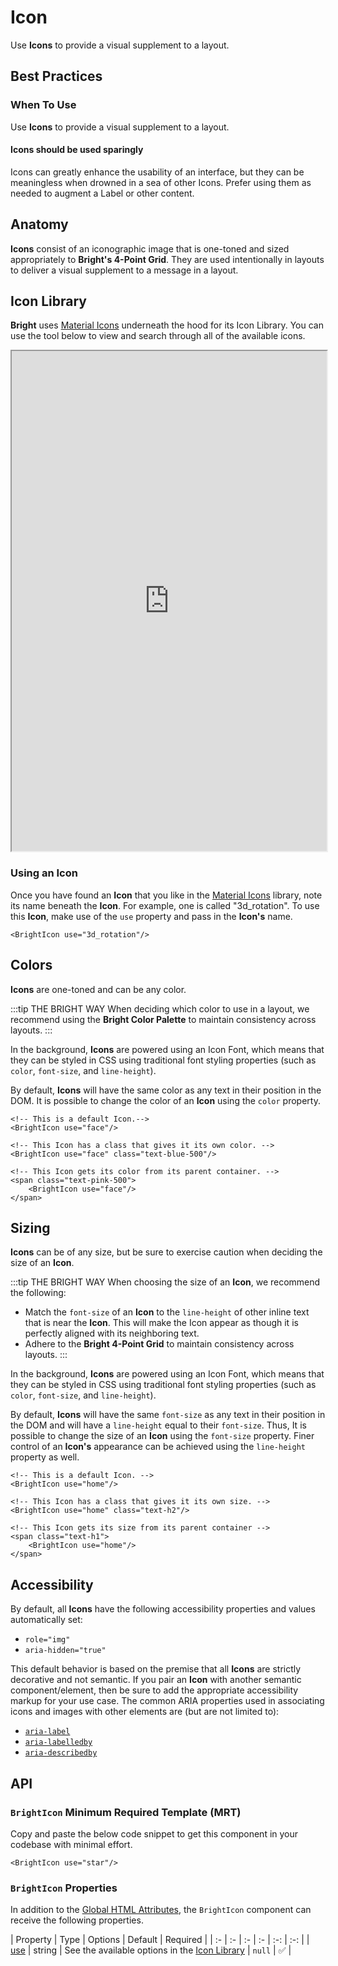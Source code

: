 # Icon

<div class="mb-16">
    <BrightTag color="blue" label="Core Library" href="/core-library/"/>
    <BrightTag color="blue" label="Introduced in Ardent v1.0"/>
</div>

Use **Icons** to provide a visual supplement to a layout.

## Best Practices

### When To Use
Use **Icons** to provide a visual supplement to a layout.

#### Icons should be used sparingly
Icons can greatly enhance the usability of an interface, but they can be meaningless when drowned in a sea of other Icons. Prefer using them as needed to augment a Label or other content.


## Anatomy

**Icons** consist of an iconographic image that is one-toned and sized appropriately to **Bright's 4-Point Grid**. They are used intentionally in layouts to deliver a visual supplement to a message in a layout.

## Icon Library

**Bright** uses [Material Icons](https://material.io/resources/icons/?style=baseline) underneath the hood for its Icon Library. You can use the tool below to view and search through all of the available icons.

<iframe src="https://material.io/resources/icons/?style=baseline" width="100%" height="800"></iframe>

### Using an Icon

Once you have found an **Icon** that you like in the [Material Icons](https://material.io/resources/icons/?style=baseline) library, note its name beneath the **Icon**. For example, one is called "3d_rotation". To use this **Icon**, make use of the `use` property and pass in the **Icon's** name.

<div class="code-example-box">
    <div class="text-h2">
        <BrightIcon use="3d_rotation"/>
    </div>
</div>

```vue
<BrightIcon use="3d_rotation"/>
```

## Colors

**Icons** are one-toned and can be any color.

:::tip THE BRIGHT WAY
When deciding which color to use in a layout, we recommend using the **Bright Color Palette** to maintain consistency across layouts. 
:::

In the background, **Icons** are powered using an Icon Font, which means that they can be styled in CSS using traditional font styling properties (such as `color`, `font-size`, and `line-height`). 

By default, **Icons** will have the same color as any text in their position in the DOM. It is possible to change the color of an **Icon** using the `color` property.

<div class="code-example-box">
    <div class="text-h2">
        <BrightIcon use="face"/>  
        <BrightIcon use="face" class="text-blue-500"/>
        <span class="text-pink-500">
            <BrightIcon use="face"/>
        </span>
    </div>
</div>

```vue
<!-- This is a default Icon.-->
<BrightIcon use="face"/>

<!-- This Icon has a class that gives it its own color. -->
<BrightIcon use="face" class="text-blue-500"/>

<!-- This Icon gets its color from its parent container. -->
<span class="text-pink-500">
    <BrightIcon use="face"/>
</span>
```

## Sizing

**Icons** can be of any size, but be sure to exercise caution when deciding the size of an **Icon**.

:::tip THE BRIGHT WAY
When choosing the size of an **Icon**, we recommend the following:

- Match the `font-size` of an **Icon** to the `line-height` of other inline text that is near the **Icon**. This will make the Icon appear as though it is perfectly aligned with its neighboring text.
- Adhere to the **Bright 4-Point Grid** to maintain consistency across layouts.
:::

In the background, **Icons** are powered using an Icon Font, which means that they can be styled in CSS using traditional font styling properties (such as `color`, `font-size`, and `line-height`). 

By default, **Icons** will have the same `font-size` as any text in their position in the DOM and will have a `line-height` equal to their `font-size`. Thus, It is possible to change the size of an **Icon** using the `font-size` property. Finer control of an **Icon's** appearance can be achieved using the `line-height` property as well.

<div class="code-example-box">
    <BrightIcon use="home" role="button"/>
    <BrightIcon use="home" class="text-h2"/>
    <span class="text-h1">
        <BrightIcon use="home"/>
    </span>
</div>

```vue
<!-- This is a default Icon. -->
<BrightIcon use="home"/>

<!-- This Icon has a class that gives it its own size. -->
<BrightIcon use="home" class="text-h2"/>

<!-- This Icon gets its size from its parent container -->
<span class="text-h1">
    <BrightIcon use="home"/>
</span>
```

## Accessibility
By default, all **Icons** have the following accessibility properties and values automatically set:
- `role="img"`
- `aria-hidden="true"`

This default behavior is based on the premise that all **Icons** are strictly decorative and not semantic. If you pair an **Icon** with another semantic component/element, then be sure to add the appropriate accessibility markup for your use case. The common ARIA properties used in associating icons and images with other elements are (but are not limited to):
- [`aria-label`](https://developer.mozilla.org/en-US/docs/Web/Accessibility/ARIA/ARIA_Techniques/Using_the_aria-label_attribute)
- [`aria-labelledby`](https://developer.mozilla.org/en-US/docs/Web/Accessibility/ARIA/ARIA_Techniques/Using_the_aria-labelledby_attribute)
- [`aria-describedby`](https://developer.mozilla.org/en-US/docs/Web/Accessibility/ARIA/ARIA_Techniques/Using_the_aria-describedby_attribute)

## API

### `BrightIcon` Minimum Required Template (MRT)
Copy and paste the below code snippet to get this component in your codebase with minimal effort.

<div class="code-example-box">
    <BrightIcon use="star"/>
</div>

```vue
<BrightIcon use="star"/>
```

### `BrightIcon` Properties
In addition to the [Global HTML Attributes](https://developer.mozilla.org/en-US/docs/Web/HTML/Global_attributes), the `BrightIcon` component can receive the following properties.

| Property | Type | Options | Default | Required |
| :- | :- | :- | :- | :-: | :-: |
| [use](#using-an-icon) | string | See the available options in the [Icon Library](#icon-library) | `null` | ✅ |
